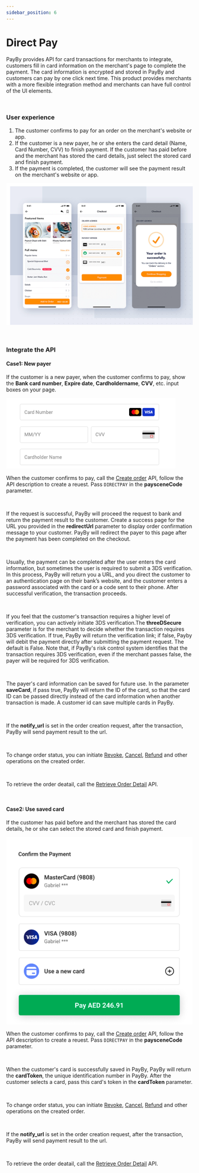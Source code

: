 ```yaml
---
sidebar_position: 6
---
```


# Direct Pay

PayBy provides API for card transactions for merchants to integrate, customers fill in card information on the merchant's page to complete the payment. The card information is encrypted and stored in PayBy and customers can pay by one click next time. This product provides merchants with a more flexible integration method and merchants can have full control of the UI elements.

<br/>

### User experience

1. The customer confirms to pay for an order on the merchant's website or app.
2. If the customer is a new payer, he or she enters the card detail (Name, Card Number, CVV) to finish payment. If the customer has paid before and the merchant has stored the card details, just select the stored card and finish payment.
3. If the payment is completed, the customer will see the payment result on the merchant's website or app.

![ue-direct](../pic/ue-directpay.png)

<br/>

### Integrate the API

#### Case1: New payer

 If the customer is a new payer, when the customer confirms to pay, show the **Bank card number**, **Expire date**, **Cardholdername**, **CVV**, etc. input boxes on your page.<br/>

![card](../pic/cardinfo.png)



When the customer confirms to pay, call the [Create order](/docs/createorder) API,  follow the API description to create a reuest. Pass `DIRECTPAY` in the **paysceneCode** parameter.<br/>

<br/>

If the request is successful, PayBy will proceed the request to bank and return the payment result to the customer. Create a success page for the URL you provided in the **redirectUrl**  parameter to display order confirmation message to your customer. PayBy will redirect the payer to this page after the payment has been completed on the checkout.<br/>

<br/>

Usually, the payment can be completed after the user enters the card information, but sometimes the user is required to submit a 3DS verification. In this process, PayBy will return you a URL, and you direct the customer to an authentication page on their bank’s website, and the customer enters a password associated with the card or a code sent to their phone. After successful verification, the transaction proceeds.

<br/>

If you feel that the customer's transaction requires a higher level of verification, you can actively initiate 3DS verification.The **threeDSecure** parameter is for the merchant to decide whether the transaction requires 3DS verification. If true, PayBy will return the verification link; if false, Payby will debit the payment directly after submitting the payment request. The default is False. Note that, if PayBy's risk control system identifies that the transaction requires 3DS verification, even if the merchant passes false, the payer will be required for 3DS verification.

<br/>

The payer's card information can be saved for future use. In the parameter **saveCard**, if pass true, PayBy will return the ID of the card, so that the card ID can be passed directly instead of the card information when another transaction is made. A customer id can save multiple cards in PayBy.

<br/>

If the **notify_url** is set in the order creation request, after the transaction, PayBy will send payment result to the url.<br/>

<br/>

To change order status, you can initiate [Revoke](/docs/revoke), [Cancel](/docs/cancel), [Refund](/docs/refund) and other operations on the created order.

<br/>

To retrieve the order deatail, call the [Retrieve Order Detail](/docs/retrieveorderdetail) API.<br/>

<br/>

#### Case2: Use saved card

If the customer has paid before and the merchant has stored the card details, he or she can select the stored card and finish payment.

![savedcard](../pic/savedcard.png)

When the customer confirms to pay, call the [Create order](/docs/createorder) API,  follow the API description to create a reuest. Pass `DIRECTPAY` in the **paysceneCode** parameter.

<br/>

When the customer's card is successfully saved in PayBy, PayBy will return the **cardToken**,  the unique identification number in PayBy. After the customer selects a card, pass this card's token in the **cardToken** parameter. 

<br/>

To change order status, you can initiate [Revoke](/docs/revoke), [Cancel](/docs/cancel), [Refund](/docs/refund) and other operations on the created order.

<br/>

If the **notify_url** is set in the order creation request, after the transaction, PayBy will send payment result to the url.

<br/>

To retrieve the order deatail, call the [Retrieve Order Detail](/docs/retrieveorderdetail) API.

<br/>







